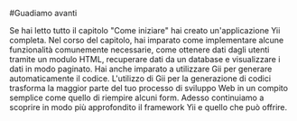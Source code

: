 #Guadiamo avanti

Se hai letto tutto il capitolo "Come iniziare" hai creato un'applicazione Yii completa. Nel corso del capitolo, hai imparato come implementare alcune funzionalità comunemente necessarie, come ottenere dati dagli utenti tramite un modulo HTML, recuperare dati da un database e visualizzare i dati in modo paginato. Hai anche imparato a utilizzare Gii per generare automaticamente il codice. L'utilizzo di Gii per la generazione di codici trasforma la maggior parte del tuo processo di sviluppo Web in un compito semplice come quello di riempire alcuni form.
Adesso continuiamo a scoprire in modo più approfondito il framework Yii e quello che può offrire.
